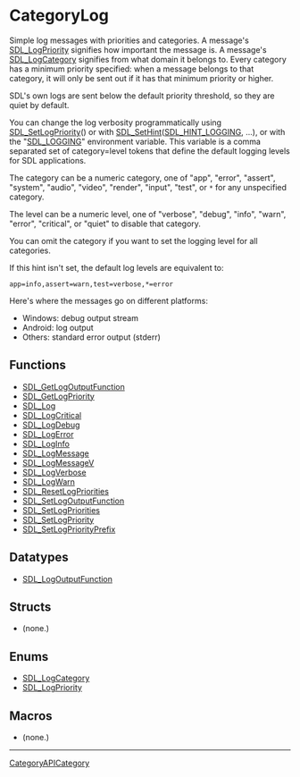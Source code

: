 # CategoryLog

Simple log messages with priorities and categories. A message's
[SDL_LogPriority](SDL_LogPriority) signifies how important the message is.
A message's [SDL_LogCategory](SDL_LogCategory) signifies from what domain
it belongs to. Every category has a minimum priority specified: when a
message belongs to that category, it will only be sent out if it has that
minimum priority or higher.

SDL's own logs are sent below the default priority threshold, so they are
quiet by default.

You can change the log verbosity programmatically using
[SDL_SetLogPriority](SDL_SetLogPriority)() or with
[SDL_SetHint](SDL_SetHint)([SDL_HINT_LOGGING](SDL_HINT_LOGGING), ...), or
with the "[SDL_LOGGING](SDL_LOGGING)" environment variable. This variable
is a comma separated set of category=level tokens that define the default
logging levels for SDL applications.

The category can be a numeric category, one of "app", "error", "assert",
"system", "audio", "video", "render", "input", "test", or `*` for any
unspecified category.

The level can be a numeric level, one of "verbose", "debug", "info",
"warn", "error", "critical", or "quiet" to disable that category.

You can omit the category if you want to set the logging level for all
categories.

If this hint isn't set, the default log levels are equivalent to:

`app=info,assert=warn,test=verbose,*=error`

Here's where the messages go on different platforms:

- Windows: debug output stream
- Android: log output
- Others: standard error output (stderr)

<!-- END CATEGORY DOCUMENTATION -->

## Functions

<!-- DO NOT HAND-EDIT CATEGORY LISTS, THEY ARE AUTOGENERATED AND WILL BE OVERWRITTEN, BASED ON TAGS IN INDIVIDUAL PAGE FOOTERS. EDIT THOSE INSTEAD. -->
<!-- BEGIN CATEGORY LIST: CategoryLog, CategoryAPIFunction -->
- [SDL_GetLogOutputFunction](SDL_GetLogOutputFunction)
- [SDL_GetLogPriority](SDL_GetLogPriority)
- [SDL_Log](SDL_Log)
- [SDL_LogCritical](SDL_LogCritical)
- [SDL_LogDebug](SDL_LogDebug)
- [SDL_LogError](SDL_LogError)
- [SDL_LogInfo](SDL_LogInfo)
- [SDL_LogMessage](SDL_LogMessage)
- [SDL_LogMessageV](SDL_LogMessageV)
- [SDL_LogVerbose](SDL_LogVerbose)
- [SDL_LogWarn](SDL_LogWarn)
- [SDL_ResetLogPriorities](SDL_ResetLogPriorities)
- [SDL_SetLogOutputFunction](SDL_SetLogOutputFunction)
- [SDL_SetLogPriorities](SDL_SetLogPriorities)
- [SDL_SetLogPriority](SDL_SetLogPriority)
- [SDL_SetLogPriorityPrefix](SDL_SetLogPriorityPrefix)
<!-- END CATEGORY LIST -->

## Datatypes

<!-- DO NOT HAND-EDIT CATEGORY LISTS, THEY ARE AUTOGENERATED AND WILL BE OVERWRITTEN, BASED ON TAGS IN INDIVIDUAL PAGE FOOTERS. EDIT THOSE INSTEAD. -->
<!-- BEGIN CATEGORY LIST: CategoryLog, CategoryAPIDatatype -->
- [SDL_LogOutputFunction](SDL_LogOutputFunction)
<!-- END CATEGORY LIST -->

## Structs

<!-- DO NOT HAND-EDIT CATEGORY LISTS, THEY ARE AUTOGENERATED AND WILL BE OVERWRITTEN, BASED ON TAGS IN INDIVIDUAL PAGE FOOTERS. EDIT THOSE INSTEAD. -->
<!-- BEGIN CATEGORY LIST: CategoryLog, CategoryAPIStruct -->
- (none.)
<!-- END CATEGORY LIST -->

## Enums

<!-- DO NOT HAND-EDIT CATEGORY LISTS, THEY ARE AUTOGENERATED AND WILL BE OVERWRITTEN, BASED ON TAGS IN INDIVIDUAL PAGE FOOTERS. EDIT THOSE INSTEAD. -->
<!-- BEGIN CATEGORY LIST: CategoryLog, CategoryAPIEnum -->
- [SDL_LogCategory](SDL_LogCategory)
- [SDL_LogPriority](SDL_LogPriority)
<!-- END CATEGORY LIST -->

## Macros

<!-- DO NOT HAND-EDIT CATEGORY LISTS, THEY ARE AUTOGENERATED AND WILL BE OVERWRITTEN, BASED ON TAGS IN INDIVIDUAL PAGE FOOTERS. EDIT THOSE INSTEAD. -->
<!-- BEGIN CATEGORY LIST: CategoryLog, CategoryAPIMacro -->
- (none.)
<!-- END CATEGORY LIST -->


----
[CategoryAPICategory](CategoryAPICategory)

